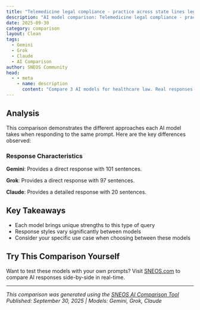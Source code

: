 ```yaml
---
title: "Telemedicine legal compliance - practice across state lines legally"
description: "AI model comparison: Telemedicine legal compliance - practice across state lines legally..."
date: 2025-09-30
category: comparison
layout: Clean
tags:
  - Gemini
  - Grok
  - Claude
  - AI Comparison
author: SNEOS Community
head:
  - - meta
    - name: description
      content: "Compare 3 AI models for healthcare law. Real responses from Gemini, Grok, Claude with detailed analysis."
---
```


<ChatComparison
  title="Telemedicine legal compliance - practice across state lines legally"
  prompt="Telemedicine legal compliance - practice across state lines legally"
  :responses='{"Gemini": "Practicing telemedicine across state lines legally is a complex issue governed by a patchwork of federal and state laws and regulations. Here\u0027s a breakdown of the key considerations:\n\n**1. State Licensure:**\n\n* **General Rule:** Most states require a healthcare provider to be licensed in the state where the **patient is physically located** at the time of the telemedicine encounter. This is the biggest hurdle. Practicing without a valid license can lead to severe penalties, including fines, legal action, and damage to your professional reputation.\n* **Exceptions and Pathways:**\n * **Interstate Medical Licensure Compact (IMLC):** This compact simplifies the licensure process for physicians (MDs and DOs). It allows physicians licensed in a participating state to expedite licensure in other participating states. Not all states participate, and specific requirements apply.\n * **Nurse Licensure Compact (NLC):** A similar compact exists for Registered Nurses (RNs) and Licensed Practical/Vocational Nurses (LPNs/LVNs). Allows nurses to practice in other NLC states without obtaining additional licenses.\n * **Emergency/Consultation Exceptions:** Many states have limited exceptions allowing out-of-state providers to offer telemedicine services during emergencies or for consultations with in-state providers. These exceptions are often narrowly defined.\n * **Federal Facilities:** Providers working for federal agencies like the Department of Veterans Affairs (VA) or the Department of Defense (DoD) may have broader authority to practice across state lines within those systems.\n * **Telehealth Registration/Certification:** Some states offer a separate registration or certification process specifically for telemedicine providers, which may be less burdensome than full licensure.\n * **Employer-Based Programs:** If a provider is employed by a large organization (e.g., a hospital system) that has a physical presence in the state where the patient is located, the provider\u0027s actions may be covered under the organization\u0027s licensing and liability insurance. However, this is a fact-specific determination and should be carefully reviewed.\n * **Waivers During Public Health Emergencies:** During declared public health emergencies (like the COVID-19 pandemic), many states temporarily waived or relaxed licensure requirements to facilitate access to telehealth. These waivers are often temporary and tied to the emergency declaration.\n* **Important Questions to Ask Yourself Regarding Licensure:**\n * Where is the patient physically located during the telemedicine encounter?\n * Is a license required in that state?\n * Do I hold a license in that state?\n * Does the IMLC or NLC apply?\n * Are there any emergency/consultation exceptions that apply?\n * Does a telehealth registration or certification option exist?\n\n**2. Scope of Practice:**\n\n* Even with a valid license, you must adhere to the scope of practice defined by the state where the **patient is located**. This means you can only perform the medical services that are permitted for your profession and level of licensure in that state. Scope of practice can vary significantly between states.\n\n**3. Standard of Care:**\n\n* You are held to the standard of care of the state where the **patient is located**. This means providing the same level of care that a reasonably prudent provider with similar training would provide in that state. This can affect diagnosis, treatment protocols, and documentation requirements.\n\n**4. Prescribing Medications:**\n\n* Prescribing medications via telemedicine is subject to both state and federal regulations.\n * **State Regulations:** States may have specific rules about prescribing via telemedicine, including requirements for an initial in-person examination or limitations on prescribing certain controlled substances.\n * **Ryan Haight Online Pharmacy Consumer Protection Act:** This federal law regulates online pharmacies and requires an in-person medical evaluation for prescribing controlled substances via the internet unless an exception applies. There are exceptions for synchronous telemedicine encounters (live video). Understanding the nuances of this law is critical.\n\n**5. Privacy and Security (HIPAA):**\n\n* The Health Insurance Portability and Accountability Act (HIPAA) applies to telemedicine encounters involving protected health information (PHI), regardless of where the patient or provider is located. Ensure you have appropriate safeguards in place to protect patient privacy and security, including:\n * Using HIPAA-compliant telehealth platforms.\n * Maintaining secure electronic health records (EHRs).\n * Implementing strong authentication and access controls.\n * Providing patient notices of privacy practices.\n\n**6. Informed Consent:**\n\n* Obtain informed consent from the patient before providing telemedicine services. The consent process should include:\n * Explaining the nature and purpose of the telemedicine encounter.\n * Discussing the benefits and risks of telemedicine.\n * Identifying any limitations of telemedicine compared to in-person care.\n * Informing the patient about privacy and security measures.\n * Obtaining the patient\u0027s agreement to receive telemedicine services.\n\n**7. Documentation:**\n\n* Maintain accurate and complete documentation of all telemedicine encounters. This documentation should include:\n * Patient identification.\n * Date and time of the encounter.\n * Location of the patient and provider.\n * Medical history and physical examination findings.\n * Diagnosis and treatment plan.\n * Medications prescribed.\n * Informed consent.\n\n**8. Reimbursement:**\n\n* Reimbursement for telemedicine services varies depending on the payer (e.g., Medicare, Medicaid, private insurance) and the state. Check with the payer to determine coverage policies and billing requirements. Many states have parity laws requiring private insurers to reimburse for telemedicine services at the same rate as in-person services, but these laws vary. CMS (Centers for Medicare \u0026 Medicaid Services) also has specific guidelines for Medicare telehealth reimbursement.\n\n**9. Corporate Practice of Medicine:**\n\n* Some states have laws prohibiting the corporate practice of medicine, which restrict non-physicians from owning or controlling medical practices. This can impact the structure of telemedicine companies.\n\n**10. Federal Preemption:**\n\n* In some limited circumstances, federal law may preempt (override) state law regarding telemedicine. This is less common but should be considered in specific situations.\n\n**Key Steps to Ensure Legal Compliance:**\n\n1. **Consult with Legal Counsel:** This is crucial. An attorney specializing in healthcare law and telemedicine can provide specific advice based on your situation and the states involved.\n2. **Research State Laws and Regulations:** Thoroughly research the laws and regulations of each state where you plan to offer telemedicine services. Don\u0027t rely on summaries or outdated information.\n3. **Obtain Necessary Licenses and Registrations:** Comply with all licensure, registration, and certification requirements.\n4. **Develop Policies and Procedures:** Create written policies and procedures for your telemedicine practice that address legal and ethical considerations, including:\n * Licensure verification.\n * Scope of practice.\n * Informed consent.\n * Privacy and security.\n * Prescribing practices.\n * Documentation.\n5. **Train Your Staff:** Ensure that all staff members involved in telemedicine understand the relevant laws, regulations, and policies.\n6. **Stay Up-to-Date:** Telemedicine laws and regulations are constantly evolving. Subscribe to legal updates and attend continuing education programs to stay informed.\n7. **Malpractice Insurance:** Ensure your malpractice insurance covers telemedicine practice across state lines. Some policies may have geographic limitations.\n\n**In conclusion, practicing telemedicine across state lines requires careful attention to legal compliance. Consult with legal counsel, thoroughly research applicable laws and regulations, and develop robust policies and procedures to mitigate risk.** Failing to do so can have significant legal and financial consequences.\n", "Grok": "Practicing telemedicine across state lines in the United States can be a complex issue due to varying state laws, licensing requirements, and regulations. To ensure legal compliance, healthcare providers must navigate a patchwork of rules that govern medical practice, patient care, and technology use. Below is a detailed guide to help you understand the key considerations and steps to practice telemedicine legally across state lines.\n\n---\n\n### **1. Understand State Licensing Requirements**\nIn the U.S., medical practice is regulated at the state level, meaning healthcare providers must be licensed in the state where the patient is located at the time of the telemedicine consultation, not necessarily where the provider is located.\n\n- **Traditional Licensing Rule**: Historically, providers must hold a full, unrestricted medical license in the state where the patient resides. For example, if a physician is licensed in California but the patient is in Texas, the physician must also be licensed in Texas to provide telemedicine services to that patient.\n- **Exceptions and Compacts**:\n - **Interstate Medical Licensure Compact (IMLC)**: This compact allows physicians to obtain expedited licensure in multiple participating states. As of 2023, over 30 states, the District of Columbia, and Guam participate in the IMLC. Physicians must designate a \u0022state of principal license\u0022 (SPL) and meet eligibility criteria to qualify for licensure in other compact states.\n - **State-Specific Exemptions**: Some states have telemedicine-specific exemptions or \u0022consultation exceptions\u0022 that allow out-of-state providers to consult with patients under limited conditions (e.g., for a second opinion or in collaboration with a local provider). However, these exemptions often do not apply to ongoing care or prescribing controlled substances.\n - **Emergency Waivers**: During public health emergencies (e.g., the COVID-19 pandemic), some states temporarily waived licensing requirements for out-of-state providers. However, these waivers are not permanent and vary by state.\n\n**Action Step**: Research whether the state(s) where your patients are located participate in the IMLC or offer telemedicine-specific licensing pathways. If not, apply for a full license or check for temporary or limited licenses for telemedicine.\n\n---\n\n### **2. Comply with State Telemedicine Laws and Regulations**\nEach state has its own telemedicine statutes and regulations, which may include specific requirements for consent, standard of care, and technology use.\n\n- **Informed Consent**: Many states require providers to obtain explicit informed consent from patients for telemedicine services, which may need to be documented in a specific format. This consent often includes an explanation of the nature of telemedicine, risks, benefits, and limitations.\n- **Standard of Care**: The standard of care for telemedicine must typically match that of in-person care. Some states have specific guidelines on when telemedicine is appropriate (e.g., whether a physical exam is required before certain treatments or prescriptions).\n- **Establishing a Patient-Provider Relationship**: Some states mandate that a patient-provider relationship must be established before providing telemedicine services. This may require an initial in-person visit or specific steps during a virtual encounter.\n- **Prescribing Medications**: Prescribing across state lines is highly regulated, especially for controlled substances. Under federal law (Ryan Haight Act), providers must conduct at least one in-person evaluation before prescribing controlled substances via telemedicine, unless specific exceptions apply (e.g., during a public health emergency). States may also have stricter rules on prescribing via telemedicine.\n\n**Action Step**: Review the telemedicine laws and medical board policies in the patient\u2019s state to ensure compliance with requirements for consent, standard of care, and prescribing.\n\n---\n\n### **3. Follow Federal Laws and Regulations**\nIn addition to state laws, telemedicine providers must comply with federal regulations, including:\n\n- **Health Insurance Portability and Accountability Act (HIPAA)**: Ensure that telemedicine platforms and communications are HIPAA-compliant to protect patient privacy and data security. Use encrypted video conferencing tools and secure methods for storing and transmitting patient information.\n- **Ryan Haight Online Pharmacy Consumer Protection Act**: As mentioned, this federal law restricts the prescribing of controlled substances via telemedicine unless specific conditions are met.\n- **Medicare and Medicaid Reimbursement Rules**: If you plan to bill Medicare or Medicaid for telemedicine services, ensure compliance with federal reimbursement policies, which may dictate eligible services, provider types, and patient locations (e.g., rural vs. urban).\n\n**Action Step**: Choose a telemedicine platform that complies with HIPAA and other federal standards. Ensure you understand federal restrictions on prescribing controlled substances and reimbursement rules if applicable.\n\n---\n\n### **4. Consider Interstate Telemedicine Compacts and Policies**\nBeyond the IMLC, other compacts and policies may facilitate cross-state telemedicine:\n\n- **Nurse Licensure Compact (NLC)**: For nurses, the NLC allows registered nurses (RNs) and licensed practical/vocational nurses (LPNs/LVNs) to practice in multiple participating states with a single multistate license.\n- **Psychology Interjurisdictional Compact (PSYPACT)**: For psychologists, PSYPACT enables telepsychology and temporary in-person practice across participating states without needing additional licenses.\n- **Physical Therapy Compact**: Similar to the NLC and PSYPACT, this compact allows physical therapists and physical therapist assistants to practice across state lines in participating states.\n\n**Action Step**: Check if your profession has a relevant interstate compact and whether the states you wish to practice in are participants.\n\n---\n\n### **5. Obtain Appropriate Malpractice Insurance**\nPracticing telemedicine across state lines may require specific malpractice insurance coverage, as standard policies might not cover out-of-state or telemedicine practice.\n\n- **Coverage for Telemedicine**: Ensure your malpractice insurance explicitly covers telemedicine services.\n- **Coverage Across States**: Confirm that your policy extends to the states where your patients are located.\n\n**Action Step**: Contact your malpractice insurance provider to verify coverage for telemedicine and cross-state practice, or consider purchasing additional riders or policies if needed.\n\n---\n\n### **6. Monitor Changes in Laws and Policies**\nTelemedicine laws are evolving rapidly, especially in response to the increased demand for virtual care. Monitor updates from:\n\n- State medical boards and licensing authorities.\n- Federal agencies like the Department of Health and Human Services (HHS) and the Drug Enforcement Administration (DEA).\n- Professional organizations for your field (e.g., American Medical Association, American Telemedicine Association).\n\n**Action Step**: Subscribe to updates from relevant regulatory bodies and consider consulting a healthcare attorney to stay informed about changes in telemedicine laws.\n\n---\n\n### **7. Consult a Healthcare Attorney**\nGiven the complexity of telemedicine regulations, consulting a healthcare attorney with expertise in telemedicine and interstate practice is highly recommended. They can help with:\n\n- Navigating state-specific licensing and compliance requirements.\n- Drafting telemedicine consent forms and policies.\n- Ensuring compliance with federal laws like HIPAA and the Ryan Haight Act.\n\n**Action Step**: Retain legal counsel to review your telemedicine practice model and ensure full compliance with state and federal laws.\n\n---\n\n### **Key Resources**\n- **Interstate Medical Licensure Compact (IMLC)**: [imlcc.org](https://www.imlcc.org)\n- **Nurse Licensure Compact (NLC)**: [ncsbn.org/nurse-licensure-compact.htm](https://www.ncsbn.org/nurse-licensure-compact.htm)\n- **Psychology Interjurisdictional Compact (PSYPACT)**: [psypact.org](https://psypact.org)\n- **Federation of State Medical Boards (FSMB)**: [fsmb.org](https://www.fsmb.org) \u2013 Offers a state-by-state telemedicine policy overview.\n- **American Telemedicine Association (ATA)**: [americantelemed.org](https://www.americantelemed.org) \u2013 Provides resources and policy updates.\n- **Center for Connected Health Policy (CCHP)**: [cchpca.org](https://www.cchpca.org) \u2013 Tracks state telemedicine laws and reimbursement policies.\n\n---\n\nBy following these steps and staying informed about state and federal regulations, healthcare providers can practice telemedicine across state lines in a legally compliant manner. Always prioritize patient safety and adhere to the highest standards of care, regardless of the medium through which care is delivered. If you\u0027re unsure about specific regulations or requirements, legal and professional guidance is essential to avoid penalties or licensure issues.", "Claude": "# Telemedicine Interstate Practice: Legal Compliance Framework\n\n## Key Legal Requirements\n\n### **Medical Licensing**\n- **Primary Rule**: You must be licensed in the state where the **patient is located** during the consultation\n- **Home State Exception**: Some states allow practice from your home state with specific conditions\n- **Interstate Compacts**: Consider joining relevant compacts for multi-state practice\n\n### **Major Interstate Licensing Options**\n\n#### **1. Interstate Medical Licensure Compact (IMLC)**\n- Expedited licensing process for qualified physicians\n- Currently 40\u002B participating states\n- Requires primary state license in good standing\n- Faster than traditional state-by-state licensing\n\n#### **2. State-by-State Licensing**\n- Traditional approach: obtain full license in each practice state\n- Most comprehensive but time-consuming and expensive\n- Required for non-compact states\n\n#### **3. Special Telemedicine Licenses**\n- Some states offer telemedicine-specific licenses\n- Often have restrictions (consultation-only, existing relationships)\n- Typically faster and less expensive than full licenses\n\n## Compliance Checklist\n\n### **Before Practicing**\n- [ ] Verify patient\u0027s physical location during each session\n- [ ] Confirm you\u0027re licensed in patient\u0027s state\n- [ ] Review state-specific telemedicine regulations\n- [ ] Ensure malpractice insurance covers telemedicine/interstate practice\n- [ ] Verify technology platform meets state requirements\n\n### **Documentation Requirements**\n- [ ] Maintain records per each state\u0027s requirements\n- [ ] Document patient location for each encounter\n- [ ] Follow state-specific consent requirements\n- [ ] Implement appropriate privacy safeguards (HIPAA\u002B)\n\n### **Prescribing Considerations**\n- [ ] Check DEA registration requirements by state\n- [ ] Verify controlled substance regulations\n- [ ] Understand each state\u0027s prescribing limitations\n- [ ] Confirm pharmacy network coverage\n\n## State-Specific Variations\n\n### **High-Regulation States** (Extra Caution Needed)\n- **California**: Strict requirements for patient relationships\n- **Texas**: Detailed telemedicine-specific regulations\n- **New York**: Complex licensing requirements\n\n### **Telemedicine-Friendly States**\n- **Arizona**: Streamlined telemedicine regulations\n- **Florida**: Clear telemedicine guidelines\n- **Colorado**: Flexible interstate practice rules\n\n## Practical Implementation Steps\n\n### **Phase 1: Foundation**\n1. Obtain IMLC membership if eligible\n2. Identify target states for practice\n3. Research each state\u0027s specific requirements\n4. Secure appropriate malpractice insurance\n\n### **Phase 2: Licensing**\n1. Apply for licenses in priority states\n2. Register with state medical boards\n3. Obtain necessary DEA registrations\n4. Set up compliance tracking system\n\n### **Phase 3: Operations**\n1. Implement patient location verification\n2. Create state-specific consent forms\n3. Establish referral networks in each state\n4. Set up compliant record-keeping systems\n\n## Common Compliance Pitfalls\n\n\u26A0\uFE0F **Assuming home state license is sufficient**\n\u26A0\uFE0F **Not verifying patient location each session**\n\u26A0\uFE0F **Inadequate malpractice coverage**\n\u26A0\uFE0F **Ignoring state-specific prescribing rules**\n\u26A0\uFE0F **Poor documentation of interstate encounters**\n\n## Resources for Ongoing Compliance\n\n- **Federation of State Medical Boards** (FSMB.org)\n- **American Telemedicine Association** guidelines\n- **State medical board** websites and updates\n- **Legal counsel** specializing in healthcare law\n- **Professional liability** insurance advisors\n\n## Emergency Situations\n\n### **Temporary Practice** (Disasters/Emergencies)\n- Many states have emergency provisions\n- May allow temporary unlicensed practice\n- Usually requires formal disaster declaration\n- Still requires proper documentation\n\n**\u26A1 Key Takeaway**: Telemedicine compliance is state-specific and constantly evolving. When in doubt, consult healthcare attorneys and maintain conservative compliance practices. The investment in proper licensing and compliance systems pays off through reduced legal risk and expanded practice opportunities.\n\nWould you like me to elaborate on any specific aspect, such as particular state requirements or the IMLC application process?"}' 
  published-date="11:31"
/>

## Analysis

This comparison demonstrates the different approaches each AI model takes when responding to the same prompt. Here are the key differences observed:

### Response Characteristics

**Gemini**: Provides a direct response with 101 sentences. 

**Grok**: Provides a direct response with 97 sentences. 

**Claude**: Provides a detailed response with 20 sentences. 

## Key Takeaways

- Each model brings unique strengths to this type of query
- Response styles vary significantly between models
- Consider your specific use case when choosing between these models

## Try This Comparison Yourself

Want to test these models with your own prompts? Visit [SNEOS.com](https://sneos.com) to compare AI responses side-by-side in real-time.

---

*This comparison was generated using the [SNEOS AI Comparison Tool](https://sneos.com)*
*Published: September 30, 2025 | Models: Gemini, Grok, Claude*
